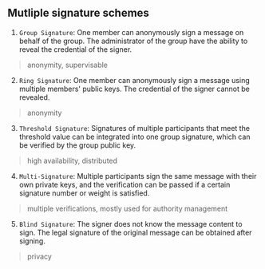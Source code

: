 ## Mutliple signature schemes

1. `Group Signature`: One member can anonymously sign a message on behalf of the group. The administrator of the group have the ability to reveal the credential of the signer.

>anonymity, supervisable

2. `Ring Signature`: One member can anonymously sign a message using multiple members' public keys. The credential of the signer cannot be revealed.

>anonymity

3. `Threshold Signature`: Signatures of multiple participants that meet the threshold value can be integrated into one group signature, which can be verified by the group public key.

>high availability, distributed

4. `Multi-Signature`: Multiple participants sign the same message with their own private keys, and the verification can be passed if a certain signature number or weight is satisfied.

>multiple verifications, mostly used for authority management

5. `Blind Signature`: The signer does not know the message content to sign. The legal signature of the original message can be obtained after signing.

>privacy
